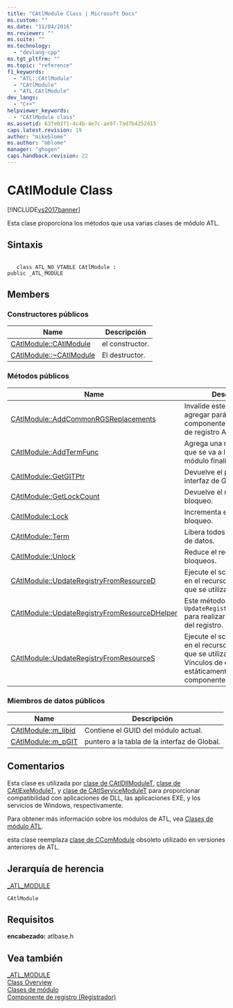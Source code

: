 ```yaml
---
title: "CAtlModule Class | Microsoft Docs"
ms.custom: ""
ms.date: "11/04/2016"
ms.reviewer: ""
ms.suite: ""
ms.technology: 
  - "devlang-cpp"
ms.tgt_pltfrm: ""
ms.topic: "reference"
f1_keywords: 
  - "ATL::CAtlModule"
  - "CAtlModule"
  - "ATL.CAtlModule"
dev_langs: 
  - "C++"
helpviewer_keywords: 
  - "CAtlModule class"
ms.assetid: 63fe02f1-4c4b-4e7c-ae97-7ad7b4252415
caps.latest.revision: 19
author: "mikeblome"
ms.author: "mblome"
manager: "ghogen"
caps.handback.revision: 22
---
```

# CAtlModule Class
[!INCLUDE[vs2017banner](../../assembler/inline/includes/vs2017banner.md)]

Esta clase proporciona los métodos que usa varias clases de módulo ATL.  
  
## Sintaxis  
  
```  
  
   class ATL_NO_VTABLE CAtlModule :  
public _ATL_MODULE  
```  
  
## Members  
  
### Constructores públicos  
  
|Name|Descripción|  
|----------|-----------------|  
|[CAtlModule::CAtlModule](../Topic/CAtlModule::CAtlModule.md)|el constructor.|  
|[CAtlModule::~CAtlModule](../Topic/CAtlModule::~CAtlModule.md)|El destructor.|  
  
### Métodos públicos  
  
|Name|Descripción|  
|----------|-----------------|  
|[CAtlModule::AddCommonRGSReplacements](../Topic/CAtlModule::AddCommonRGSReplacements.md)|Invalide este método para agregar parámetros al mapa componente de reemplazo de registro ATL \(registro\).|  
|[CAtlModule::AddTermFunc](../Topic/CAtlModule::AddTermFunc.md)|Agrega una nueva función que se va a llamar cuando el módulo finaliza.|  
|[CAtlModule::GetGITPtr](../Topic/CAtlModule::GetGITPtr.md)|Devuelve el puntero de interfaz de Global.|  
|[CAtlModule::GetLockCount](../Topic/CAtlModule::GetLockCount.md)|Devuelve el recuento de bloqueo.|  
|[CAtlModule::Lock](../Topic/CAtlModule::Lock.md)|Incrementa el recuento de bloqueo.|  
|[CAtlModule::Term](../Topic/CAtlModule::Term.md)|Libera todos los miembros de datos.|  
|[CAtlModule::Unlock](../Topic/CAtlModule::Unlock.md)|Reduce el recuento de bloqueos.|  
|[CAtlModule::UpdateRegistryFromResourceD](../Topic/CAtlModule::UpdateRegistryFromResourceD.md)|Ejecute el script contenido en el recurso especificado al que se utiliza con un objeto.|  
|[CAtlModule::UpdateRegistryFromResourceDHelper](../Topic/CAtlModule::UpdateRegistryFromResourceDHelper.md)|Este método llama `UpdateRegistryFromResourceD` para realizar la actualización del registro.|  
|[CAtlModule::UpdateRegistryFromResourceS](../Topic/CAtlModule::UpdateRegistryFromResourceS.md)|Ejecute el script contenido en el recurso especificado al que se utiliza con un objeto.  Vínculos de este método estáticamente el componente de registro ATL.|  
  
### Miembros de datos públicos  
  
|Name|Descripción|  
|----------|-----------------|  
|[CAtlModule::m\_libid](../Topic/CAtlModule::m_libid.md)|Contiene el GUID del módulo actual.|  
|[CAtlModule::m\_pGIT](../Topic/CAtlModule::m_pGIT.md)|puntero a la tabla de la interfaz de Global.|  
  
## Comentarios  
 Esta clase es utilizada por [clase de CAtlDllModuleT](../../atl/reference/catldllmodulet-class.md), [clase de CAtlExeModuleT](../../atl/reference/catlexemodulet-class.md), y [clase de CAtlServiceModuleT](../../atl/reference/catlservicemodulet-class.md) para proporcionar compatibilidad con aplicaciones de DLL, las aplicaciones EXE, y los servicios de Windows, respectivamente.  
  
 Para obtener más información sobre los módulos de ATL, vea [Clases de módulo ATL](../../atl/atl-module-classes.md).  
  
 esta clase reemplaza [clase de CComModule](../../atl/reference/ccommodule-class.md) obsoleto utilizado en versiones anteriores de ATL.  
  
## Jerarquía de herencia  
 [\_ATL\_MODULE](../Topic/_ATL_MODULE.md)  
  
 `CAtlModule`  
  
## Requisitos  
 **encabezado:** atlbase.h  
  
## Vea también  
 [\_ATL\_MODULE](../Topic/_ATL_MODULE.md)   
 [Class Overview](../../atl/atl-class-overview.md)   
 [Clases de módulo](../../atl/atl-module-classes.md)   
 [Componente de registro \(Registrador\)](../../atl/atl-registry-component-registrar.md)
